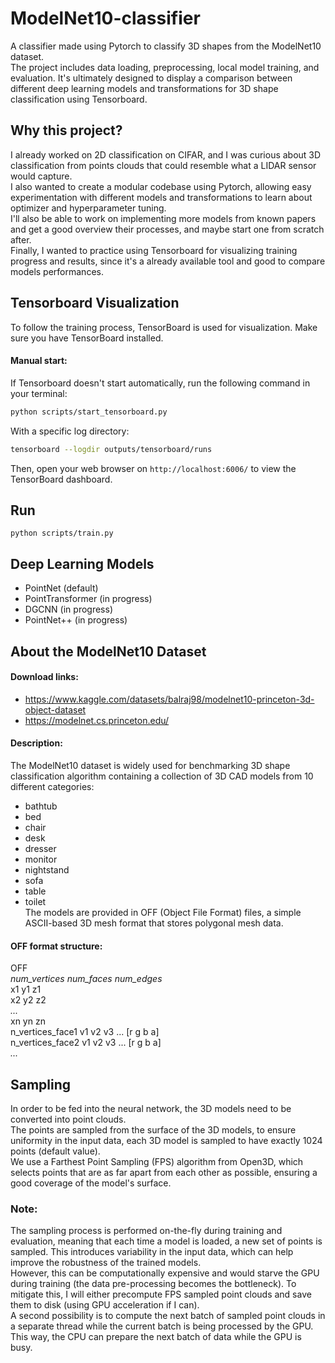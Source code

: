 # ModelNet10-classifier
A classifier made using Pytorch to classify 3D shapes from the ModelNet10 dataset.  
The project includes data loading, preprocessing, local model training, and evaluation.
It's ultimately designed to display a comparison between different deep learning models and transformations for 3D shape classification using Tensorboard.

## Why this project?
I already worked on 2D classification on CIFAR, and I was curious about 3D classification from points clouds that could resemble what a LIDAR sensor would capture.  
I also wanted to create a modular codebase using Pytorch, allowing easy experimentation with different models and transformations to learn about optimizer and hyperparameter tuning.  
I'll also be able to work on implementing more models from known papers and get a good overview their processes, and maybe start one from scratch after.  
Finally, I wanted to practice using Tensorboard for visualizing training progress and results, since it's a already available tool and good to compare models performances.

## Tensorboard Visualization
To follow the training process, TensorBoard is used for visualization. Make sure you have TensorBoard installed.
#### Manual start:
If Tensorboard doesn't start automatically, run the following command in your terminal:
```bash
python scripts/start_tensorboard.py
```
With a specific log directory:
```bash
tensorboard --logdir outputs/tensorboard/runs
```
Then, open your web browser on `http://localhost:6006/` to view the TensorBoard dashboard.
## Run
`python scripts/train.py`
## Deep Learning Models
* PointNet (default)
* PointTransformer (in progress)
* DGCNN (in progress)
* PointNet++ (in progress)

## About the ModelNet10 Dataset
#### Download links:
* https://www.kaggle.com/datasets/balraj98/modelnet10-princeton-3d-object-dataset
* https://modelnet.cs.princeton.edu/  
#### Description:
The ModelNet10 dataset is widely used for benchmarking 3D shape classification algorithm containing a collection of 3D CAD models from 10 different categories: 
* bathtub
* bed 
* chair
* desk
* dresser
* monitor
* nightstand
* sofa
* table
* toilet  
The models are provided in OFF (Object File Format) files, a simple ASCII-based 3D mesh format that stores polygonal mesh data.  
#### OFF format structure:  
OFF  
_num_vertices num_faces num_edges_  
x1 y1 z1  
x2 y2 z2  
_..._  
xn yn zn  
n_vertices_face1 v1 v2 v3 ... [r g b a]  
n_vertices_face2 v1 v2 v3 ... [r g b a]  
_..._  

## Sampling
In order to be fed into the neural network, the 3D models need to be converted into point clouds.  
The points are sampled from the surface of the 3D models, to ensure uniformity in the input data, each 3D model is sampled to have exactly 1024 points (default value).  
We use a Farthest Point Sampling (FPS) algorithm from Open3D, which selects points that are as far apart from each other as possible, ensuring a good coverage of the model's surface.
### Note:
The sampling process is performed on-the-fly during training and evaluation, meaning that each time a model is loaded, a new set of points is sampled. This introduces variability in the input data, which can help improve the robustness of the trained models.  
However, this can be computationally expensive and would starve the GPU during training (the data pre-processing becomes the bottleneck).
To mitigate this, I will either precompute FPS sampled point clouds and save them to disk (using GPU acceleration if I can).  
A second possibility is to compute the next batch of sampled point clouds in a separate thread while the current batch is being processed by the GPU. This way, the CPU can prepare the next batch of data while the GPU is busy.